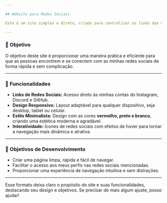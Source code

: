 ```yaml
---

## Website para Redes Sociais

Este é um site simples e direto, criado para centralizar os links das minhas redes sociais em um único lugar. Ele foi projetado para ser funcional, moderno e responsivo, garantindo que os visitantes possam acessar facilmente as minhas plataformas sociais principais.

---
```


### 🎯 Objetivo  
O objetivo deste site é proporcionar uma maneira prática e eficiente para que as pessoas encontrem e se conectem com as minhas redes sociais de forma rápida e sem complicação.

---

### 🔧 Funcionalidades  
- **Links de Redes Sociais:** Acesso direto às minhas contas do Instagram, Discord e GitHub.  
- **Design Responsivo:** Layout adaptável para qualquer dispositivo, seja desktop, tablet ou celular.  
- **Estilo Minimalista:** Design com as cores **vermelho, preto e branco**, criando uma estética moderna e agradável.  
- **Interatividade:** Ícones de redes sociais com efeitos de hover para tornar a navegação mais dinâmica e atrativa.  

---

### 🌱 Objetivos de Desenvolvimento  
- Criar uma página limpa, rápida e fácil de navegar.  
- Facilitar o acesso aos meus perfis nas redes sociais mencionadas.  
- Proporcionar uma experiência de navegação intuitiva e sem distrações.

---

Esse formato deixa claro o propósito do site e suas funcionalidades, destacando seu design e objetivos. Se precisar de mais algum ajuste, posso ajudar!
